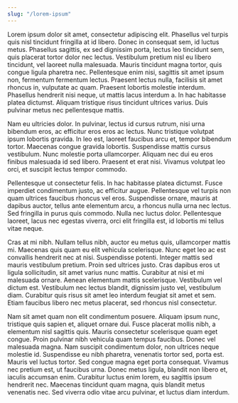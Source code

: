 ```yaml
---
slug: "/lorem-ipsum"
---
```

Lorem ipsum dolor sit amet, consectetur adipiscing elit. Phasellus vel turpis quis nisl tincidunt fringilla at id libero. Donec in consequat sem, id luctus metus. Phasellus sagittis, ex sed dignissim porta, lectus leo tincidunt sem, quis placerat tortor dolor nec lectus. Vestibulum pretium nisl eu libero tincidunt, vel laoreet nulla malesuada. Mauris tincidunt magna tortor, quis congue ligula pharetra nec. Pellentesque enim nisi, sagittis sit amet ipsum non, fermentum fermentum lectus. Praesent lectus nulla, facilisis sit amet rhoncus in, vulputate ac quam. Praesent lobortis molestie interdum. Phasellus hendrerit nisi neque, ut mattis lacus interdum a. In hac habitasse platea dictumst. Aliquam tristique risus tincidunt ultrices varius. Duis pulvinar metus nec pellentesque mattis.

Nam eu ultricies dolor. In pulvinar, lectus id cursus rutrum, nisi urna bibendum eros, ac efficitur eros eros ac lectus. Nunc tristique volutpat ipsum lobortis gravida. In leo est, laoreet faucibus arcu et, tempor bibendum tortor. Maecenas congue gravida lobortis. Suspendisse mattis cursus vestibulum. Nunc molestie porta ullamcorper. Aliquam nec dui eu eros finibus malesuada id sed libero. Praesent et erat nisi. Vivamus volutpat leo orci, et suscipit lectus tempor commodo.

Pellentesque ut consectetur felis. In hac habitasse platea dictumst. Fusce imperdiet condimentum justo, ac efficitur augue. Pellentesque vel turpis non quam ultrices faucibus rhoncus vel eros. Suspendisse ornare, mauris at dapibus auctor, tellus ante elementum arcu, a rhoncus nulla urna nec lectus. Sed fringilla in purus quis commodo. Nulla nec luctus dolor. Pellentesque laoreet, lacus nec egestas viverra, orci elit fringilla est, id lobortis mi tellus vitae neque.

Cras at mi nibh. Nullam tellus nibh, auctor eu metus quis, ullamcorper mattis mi. Maecenas quis quam eu elit vehicula scelerisque. Nunc eget leo ac est convallis hendrerit nec at nisi. Suspendisse potenti. Integer mattis sed mauris vestibulum pretium. Proin sed ultrices justo. Cras dapibus eros ut ligula sollicitudin, sit amet varius nunc mattis. Curabitur at nisi et mi malesuada ornare. Aenean elementum mattis scelerisque. Vestibulum vel dictum est. Vestibulum nec lectus blandit, dignissim justo vel, vestibulum diam. Curabitur quis risus sit amet leo interdum feugiat sit amet et sem. Etiam faucibus libero nec metus placerat, sed rhoncus nisl consectetur.

Nam sit amet quam non elit condimentum posuere. Aliquam ipsum nunc, tristique quis sapien et, aliquet ornare dui. Fusce placerat mollis nibh, a elementum nisl sagittis quis. Mauris consectetur scelerisque quam eget congue. Proin pulvinar nibh vehicula quam tempus faucibus. Donec vel malesuada magna. Nam suscipit condimentum dolor, non ultrices neque molestie id. Suspendisse eu nibh pharetra, venenatis tortor sed, porta est. Mauris vel luctus tortor. Sed congue magna eget porta consequat. Vivamus nec pretium est, ut faucibus urna. Donec metus ligula, blandit non libero et, iaculis accumsan enim. Curabitur luctus enim lorem, eu sagittis ipsum hendrerit nec. Maecenas tincidunt quam magna, quis blandit metus venenatis nec. Sed viverra odio vitae arcu pulvinar, et luctus diam interdum.